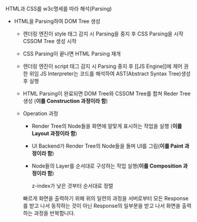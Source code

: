 HTML과 CSS를 w3c명세를 따라 해석(Parsing)
    
- HTML을 Parsing하여 DOM Tree 생성

    - 렌더링 엔진이 style 태그 감지 시 Parsing을 중지 후 CSS Parsing을 시작
        CSSOM Tree 생성 시작
        
    - CSS Parsing이 끝나면 HTML Parsing 재개
        
    - 렌더링 엔진이 script 태그 감지 시 Parsing 중지 후 [[JS Engine]]에 제어 권한 위임
        JS Interpreter는 코드를 해석하여 AST(Abstract Syntax Tree)생성 후 실행
        
    - HTML Parsing이 완료되면 DOM Tree와 CSSOM Tree를 합쳐 Reder Tree 생성 (**이를 Construction 과정이라 함**)
        
    - Operation 과정
        
        - Render Tree의 Node들을 화면에 알맞게 표시하는 작업을 실행 (**이를 Layout 과정이라 함**)
            
        - UI Backend가 Render Tree의 Node들을 돌며 UI를 그림(**이를 Paint 과정이라 함**)
            
        - Node들의 Layer를 순서대로 구성하는 작업 실행(**이를 Composition 과정이라 함**)
            
            z-index가 낮은 것부터 순서대로 정렬
            
		빠르게 화면을 출력하기 위해 위의 일련의 과정을 서버로부터 모든 Response를 받고 나서 동작하는 것이 아닌 Response의 일부분을 받고 나서 화면을 출력하는 과정을 반복합니다.

